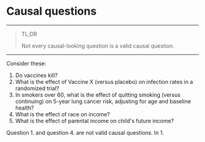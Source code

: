 # **Causal questions**
---

> TL;DR
> 
> Not every causal-looking question is a valid causal question.

---

Consider these:

1. Do vaccines kill?
2. What is the effect of Vaccine X (versus placebo) on infection rates in a randomized trial?
3. In smokers over 60, what is the effect of quitting smoking (versus continuing) on 5-year lung cancer risk, adjusting for age and baseline health?
4. What is the effect of race on income?
5. What is the effect of parental income on child's future income?

Question 1. and question 4. are not valid causal questions. In 1. 

